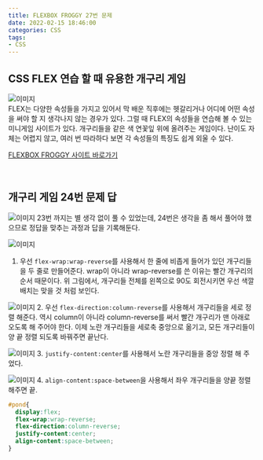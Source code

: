 ```yaml
---
title: FLEXBOX FROGGY 27번 문제    
date: 2022-02-15 18:46:00
categories: CSS 
tags:
- CSS
---
```


## CSS FLEX 연습 할 때 유용한 개구리 게임      
![이미지](https://i.imgur.com/yeNVaAC.png)  
FLEX는 다양한 속성들을 가지고 있어서 막 배운 직후에는 헷갈리거나 어디에 어떤 속성을 써야 할 지 생각나지 않는 경우가 있다. 그럴 때 FLEX의 속성들을 연습해 볼 수 있는 미니게임 사이트가 있다. 개구리들을 같은 색 연꽃잎 위에 올려주는 게임이다. 난이도 자체는 어렵지 않고, 여러 번 따라하다 보면 각 속성들의 특징도 쉽게 외울 수 있다. 

[FLEXBOX FROGGY 사이트 바로가기](https://flexboxfroggy.com/#ko)  

<br/>

## 개구리 게임 24번 문제 답   
![이미지](https://i.imgur.com/BnyP4RP.png) 
23번 까지는 별 생각 없이 풀 수 있었는데, 24번은 생각을 좀 해서 풀어야 했으므로 정답을 맞추는 과정과 답을 기록해둔다.  

![이미지](https://i.imgur.com/SfKECyu.png) 
1. 우선 `flex-wrap:wrap-reverse`를 사용해서 한 줄에 비좁게 들어가 있던 개구리들을 두 줄로 만들어준다. wrap이 아니라 wrap-reverse를 쓴 이유는 빨간 개구리의 순서 때문이다. 위 그림에서, 개구리들 전체를 왼쪽으로 90도 회전시키면 우선 색깔 배치는 맞을 것 처럼 보인다. 

![이미지](https://i.imgur.com/4q4QRvT.png) 
2. 우선 `flex-direction:column-reverse`를 사용해서 개구리들을 세로 정렬 해준다. 역시 column이 아니라 column-reverse를 써서 빨간 개구리가 맨 아래로 오도록 해 주어야 한다. 이제 노란 개구리들을 세로축 중앙으로 옮기고, 모든 개구리들이 양 끝 정렬 되도록 바꿔주면 끝난다.  

![이미지](https://i.imgur.com/FKTO5br.png) 
3. `justify-content:center`를 사용해서 노란 개구리들을 중앙 정렬 해 주었다. 

![이미지](https://i.imgur.com/8e4QQki.png)
4. `align-content:space-between`을 사용해서 좌우 개구리들을 양끝 정렬 해주면 끝. 


```css  
#pond{
  display:flex;
  flex-wrap:wrap-reverse;
  flex-direction:column-reverse;
  justify-content:center;
  align-content:space-between;
}
```  